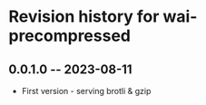 # Revision history for wai-precompressed

## 0.0.1.0 -- 2023-08-11

* First version - serving brotli & gzip
